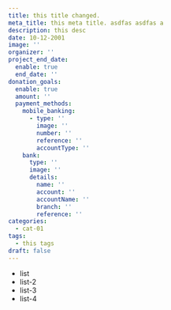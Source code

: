```yaml
---
title: this title changed.
meta_title: this meta title. asdfas asdfas a
description: this desc
date: 10-12-2001
image: ''
organizer: ''
project_end_date:
  enable: true
  end_date: ''
donation_goals:
  enable: true
  amount: ''
  payment_methods:
    mobile_banking:
      - type: ''
        image: ''
        number: ''
        reference: ''
        accountType: ''
    bank:
      type: ''
      image: ''
      details:
        name: ''
        account: ''
        accountName: ''
        branch: ''
        reference: ''
categories:
  - cat-01
tags:
  - this tags
draft: false
---
```

* list
* list-2
* list-3
* list-4
